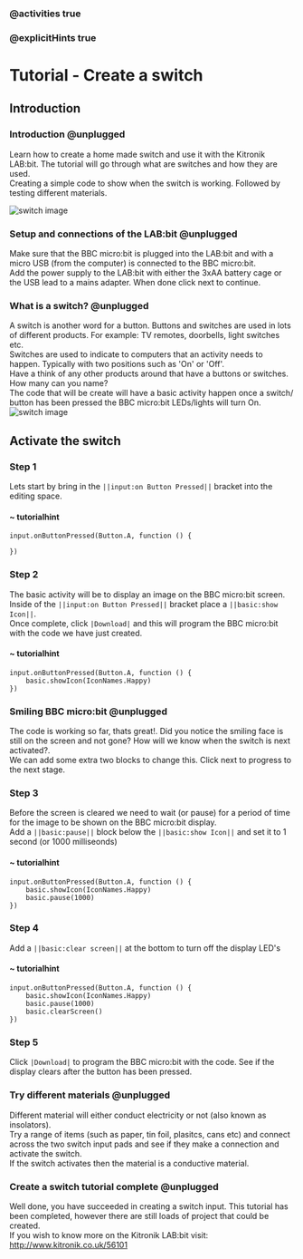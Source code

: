 ### @activities true
### @explicitHints true

# Tutorial - Create a switch

## Introduction
### Introduction @unplugged
Learn how to create a home made switch and use it with the Kitronik LAB:bit.  The tutorial will go through what are switches and how they are used.  
Creating a simple code to show when the switch is working. Followed by testing different materials.

![switch image](https://KitronikLtd.github.io/pxt-kitronik-lab-bit/assets/switch.png)

### Setup and connections of the LAB:bit @unplugged
Make sure that the BBC micro:bit is plugged into the LAB:bit and with a micro USB (from the computer) is connected to the BBC micro:bit.  
Add the power supply to the LAB:bit with either the 3xAA battery cage or the USB lead to a mains adapter.  When done click next to continue.

### What is a switch? @unplugged
A switch is another word for a button. Buttons and switches are used in lots of different products. For example: TV remotes, doorbells, light switches etc.  
Switches are used to indicate to computers that an activity needs to happen. Typically with two positions such as 'On' or 'Off'.  
Have a think of any other products around that have a buttons or switches.  How many can you name?  
The code that will be create will have a basic activity happen once a switch/ button has been pressed the BBC micro:bit LEDs/lights will turn On.  
![switch image](https://KitronikLtd.github.io/pxt-kitronik-lab-bit/assets/switch.png)

## Activate the switch
### Step 1
Lets start by bring in the ``||input:on Button Pressed||`` bracket into the editing space.
#### ~ tutorialhint
```blocks
input.onButtonPressed(Button.A, function () {

})
```

### Step 2
The basic activity will be to display an image on the BBC micro:bit screen.  Inside of the ``||input:on Button Pressed||`` bracket place a  ``||basic:show Icon||``.  
Once complete, click ``|Download|`` and this will program the BBC micro:bit with the code we have just created.
#### ~ tutorialhint
```blocks
input.onButtonPressed(Button.A, function () {
    basic.showIcon(IconNames.Happy)
})
```

### Smiling BBC micro:bit @unplugged
The code is working so far, thats great!. Did you notice the smiling face is still on the screen and not gone? How will we know when the switch is next activated?.  
We can add some extra two blocks to change this.  Click next to progress to the next stage.

### Step 3
Before the screen is cleared we need to wait (or pause) for a period of time for the image to be shown on the BBC micro:bit display.  
Add a ``||basic:pause||`` block below the ``||basic:show Icon||`` and set it to 1 second (or 1000 milliseonds)
#### ~ tutorialhint
```blocks
input.onButtonPressed(Button.A, function () {
    basic.showIcon(IconNames.Happy)
    basic.pause(1000)
})
```

### Step 4 
Add a ``||basic:clear screen||`` at the bottom to turn off the display LED's
#### ~ tutorialhint
```blocks
input.onButtonPressed(Button.A, function () {
    basic.showIcon(IconNames.Happy)
    basic.pause(1000)
    basic.clearScreen()
})
```

### Step 5
Click ``|Download|`` to program the BBC micro:bit with the code. See if the display clears after the button has been pressed.

### Try different materials @unplugged
Different material will either conduct electricity or not (also known as insolators).  
Try a range of items (such as paper, tin foil, plasitcs, cans etc) and connect across the two switch input pads and see if they make a connection and activate the switch.  
If the switch activates then the material is a conductive material.

### Create a switch tutorial complete @unplugged
Well done, you have succeeded in creating a switch input. This tutorial has been completed, however there are still loads of project that could be created.  
If you wish to know more on the Kitronik LAB:bit visit:  
http://www.kitronik.co.uk/56101
